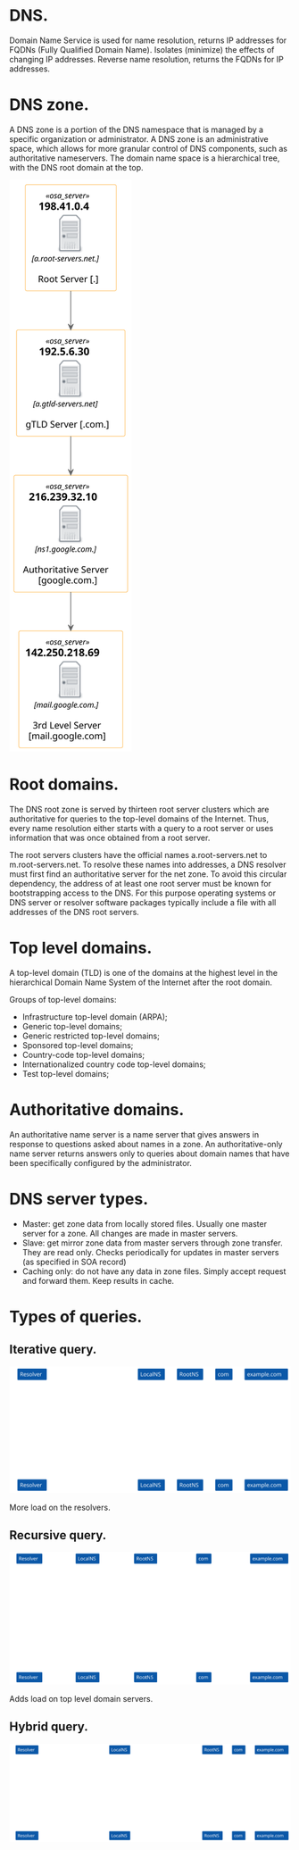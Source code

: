 # DNS.
Domain Name Service is used for name resolution, returns IP addresses for FQDNs (Fully Qualified Domain Name). 
Isolates (minimize) the effects of changing IP addresses.
Reverse name resolution, returns the FQDNs for IP addresses.

# DNS zone.
A DNS zone is a portion of the DNS namespace that is managed by a specific organization or administrator. A DNS zone is an administrative space, which allows for more granular control of DNS components, such as authoritative nameservers. The domain name space is a hierarchical tree, with the DNS root domain at the top.


![Alt domain-structure](./plantUML/domain-structure.svg)

# Root domains.
The DNS root zone is served by thirteen root server clusters which are authoritative for queries to the top-level domains of the Internet. Thus, every name resolution either starts with a query to a root server or uses information that was once obtained from a root server.

The root servers clusters have the official names a.root-servers.net to m.root-servers.net. To resolve these names into addresses, a DNS resolver must first find an authoritative server for the net zone. To avoid this circular dependency, the address of at least one root server must be known for bootstrapping access to the DNS. For this purpose operating systems or DNS server or resolver software packages typically include a file with all addresses of the DNS root servers.

# Top level domains.
A top-level domain (TLD) is one of the domains at the highest level in the hierarchical Domain Name System of the Internet after the root domain.

Groups of top-level domains:
- Infrastructure top-level domain (ARPA);
- Generic top-level domains;
- Generic restricted top-level domains;
- Sponsored top-level domains;
- Country-code top-level domains;
- Internationalized country code top-level domains;
- Test top-level domains;

# Authoritative domains.
An authoritative name server is a name server that gives answers in response to questions asked about names in a zone. An authoritative-only name server returns answers only to queries about domain names that have been specifically configured by the administrator.

# DNS server types.
- Master: get zone data from locally stored files. Usually one master server for a zone. All changes are made in master servers.
- Slave: get mirror zone data from master servers through zone transfer. They are read only. Checks periodically for updates in master servers (as specified in SOA record)
- Caching only: do not have any data in zone files. Simply accept request and forward them. Keep results in cache. 

# Types of queries. 
## Iterative query.
![Alt iterative-query](./plantUML/iterative-query.svg)

More load on the resolvers.


## Recursive query.
![Alt recursive-query](./plantUML/recursive-query.svg)

Adds load on top level domain servers.

## Hybrid query.
![Alt hybrid-query](./plantUML/hybrid-query.svg)
